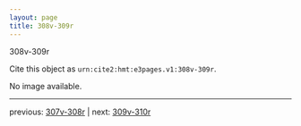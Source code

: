 ```yaml
---
layout: page
title: 308v-309r
---
```


308v-309r

Cite this object as `urn:cite2:hmt:e3pages.v1:308v-309r`.

No image available. 



---

previous: [307v-308r](../307v-308r/) | next: [309v-310r](../309v-310r/)
